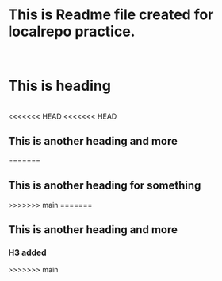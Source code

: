 # This is Readme file created for localrepo practice.
<br>
<h1>This is heading </h1>
<br>
<<<<<<< HEAD
<<<<<<< HEAD
<h2> This is another heading and more </h2>
=======
<h2> This is another heading for something </h2>
>>>>>>> main
=======
<h2> This is another heading and more </h2>
<h3>H3 added</h3>
>>>>>>> main
